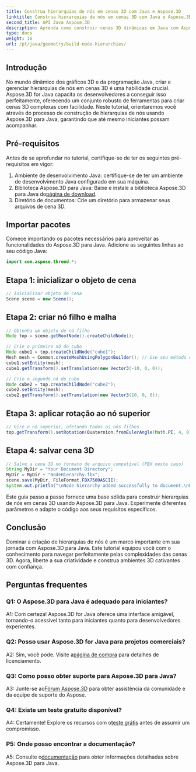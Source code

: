 ```yaml
---
title: Construa hierarquias de nós em cenas 3D com Java e Aspose.3D
linktitle: Construa hierarquias de nós em cenas 3D com Java e Aspose.3D
second_title: API Java Aspose.3D
description: Aprenda como construir cenas 3D dinâmicas em Java com Aspose.3D. Crie hierarquias de nós sem esforço e eleve seu jogo gráfico 3D.
type: docs
weight: 16
url: /pt/java/geometry/build-node-hierarchies/
---
```

## Introdução

No mundo dinâmico dos gráficos 3D e da programação Java, criar e gerenciar hierarquias de nós em cenas 3D é uma habilidade crucial. Aspose.3D for Java capacita os desenvolvedores a conseguir isso perfeitamente, oferecendo um conjunto robusto de ferramentas para criar cenas 3D complexas com facilidade. Neste tutorial, orientaremos você através do processo de construção de hierarquias de nós usando Aspose.3D para Java, garantindo que até mesmo iniciantes possam acompanhar.

## Pré-requisitos

Antes de se aprofundar no tutorial, certifique-se de ter os seguintes pré-requisitos em vigor:

1. Ambiente de desenvolvimento Java: certifique-se de ter um ambiente de desenvolvimento Java configurado em sua máquina.
2.  Biblioteca Aspose.3D para Java: Baixe e instale a biblioteca Aspose.3D para Java do[página de download](https://releases.aspose.com/3d/java/).
3. Diretório de documentos: Crie um diretório para armazenar seus arquivos de cena 3D.

## Importar pacotes

Comece importando os pacotes necessários para aproveitar as funcionalidades do Aspose.3D para Java. Adicione as seguintes linhas ao seu código Java:

```java
import com.aspose.threed.*;

```

## Etapa 1: inicializar o objeto de cena

```java
// Inicializar objeto de cena
Scene scene = new Scene();
```

## Etapa 2: criar nó filho e malha

```java
// Obtenha um objeto de nó filho
Node top = scene.getRootNode().createChildNode();

// Crie o primeiro nó do cubo
Node cube1 = top.createChildNode("cube1");
Mesh mesh = Common.createMeshUsingPolygonBuilder(); // Use seu método de criação de malha
cube1.setEntity(mesh);
cube1.getTransform().setTranslation(new Vector3(-10, 0, 0));

// Crie o segundo nó do cubo
Node cube2 = top.createChildNode("cube2");
cube2.setEntity(mesh);
cube2.getTransform().setTranslation(new Vector3(10, 0, 0));
```

## Etapa 3: aplicar rotação ao nó superior

```java
// Gire o nó superior, afetando todos os nós filhos
top.getTransform().setRotation(Quaternion.fromEulerAngle(Math.PI, 4, 0));
```

## Etapa 4: salvar cena 3D

```java
// Salve a cena 3D no formato de arquivo compatível (FBX neste caso)
String MyDir = "Your Document Directory";
MyDir = MyDir + "NodeHierarchy.fbx";
scene.save(MyDir, FileFormat.FBX7500ASCII);
System.out.println("\nNode hierarchy added successfully to document.\nFile saved at " + MyDir);
```

Este guia passo a passo fornece uma base sólida para construir hierarquias de nós em cenas 3D usando Aspose.3D para Java. Experimente diferentes parâmetros e adapte o código aos seus requisitos específicos.

## Conclusão

Dominar a criação de hierarquias de nós é um marco importante em sua jornada com Aspose.3D para Java. Este tutorial equipou você com o conhecimento para navegar perfeitamente pelas complexidades das cenas 3D. Agora, liberte a sua criatividade e construa ambientes 3D cativantes com confiança.

## Perguntas frequentes

### Q1: O Aspose.3D para Java é adequado para iniciantes?

A1: Com certeza! Aspose.3D for Java oferece uma interface amigável, tornando-o acessível tanto para iniciantes quanto para desenvolvedores experientes.

### Q2: Posso usar Aspose.3D for Java para projetos comerciais?

 A2: Sim, você pode. Visite a[página de compra](https://purchase.aspose.com/buy) para detalhes de licenciamento.

### Q3: Como posso obter suporte para Aspose.3D para Java?

 A3: Junte-se ao[Fórum Aspose.3D](https://forum.aspose.com/c/3d/18) para obter assistência da comunidade e da equipe de suporte do Aspose.

### Q4: Existe um teste gratuito disponível?

 A4: Certamente! Explore os recursos com o[teste grátis](https://releases.aspose.com/) antes de assumir um compromisso.

### P5: Onde posso encontrar a documentação?

 A5: Consulte o[documentação](https://reference.aspose.com/3d/java/) para obter informações detalhadas sobre Aspose.3D para Java.